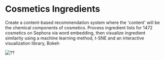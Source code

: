 # Cosmetics Ingredients
Create a content-based recommendation system where the 'content' will be the chemical components of cosmetics. Process ingredient lists for 1472 cosmetics on Sephora via word embedding, then visualize ingredient similarity using a machine learning method, t-SNE and an interactive visualization library, Bokeh

![??]("https://assets.datacamp.com/production/project_695/img/image_3.PNG")
